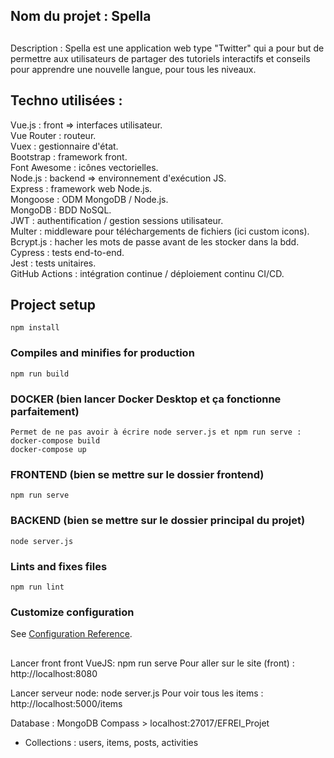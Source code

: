 ## Nom du projet : Spella

##
Description : Spella est une application web type "Twitter" qui a pour but de permettre aux utilisateurs de partager des tutoriels interactifs et conseils pour apprendre une nouvelle langue, pour tous les niveaux.

## Techno utilisées :

Vue.js : front => interfaces utilisateur.  
Vue Router : routeur.  
Vuex : gestionnaire d'état.  
Bootstrap : framework front.  
Font Awesome : icônes vectorielles.  
Node.js : backend => environnement d'exécution JS.  
Express : framework web Node.js.  
Mongoose : ODM MongoDB / Node.js.  
MongoDB : BDD NoSQL.  
JWT : authentification / gestion sessions utilisateur.  
Multer : middleware pour téléchargements de fichiers (ici custom icons).  
Bcrypt.js : hacher les mots de passe avant de les stocker dans la bdd.  
Cypress : tests end-to-end.  
Jest : tests unitaires.  
GitHub Actions : intégration continue / déploiement continu CI/CD.  

## Project setup
```
npm install
```
### Compiles and minifies for production
```
npm run build
```
### DOCKER (bien lancer Docker Desktop et ça fonctionne parfaitement)
```
Permet de ne pas avoir à écrire node server.js et npm run serve :
docker-compose build
docker-compose up
```

### FRONTEND (bien se mettre sur le dossier frontend)
```
npm run serve
```

### BACKEND (bien se mettre sur le dossier principal du projet)
```
node server.js
```




### Lints and fixes files
```
npm run lint
```

### Customize configuration
See [Configuration Reference](https://cli.vuejs.org/config/).

##
Lancer front front VueJS: npm run serve
Pour aller sur le site (front) : http://localhost:8080

Lancer serveur node: node server.js
Pour voir tous les items : http://localhost:5000/items

Database : MongoDB Compass > localhost:27017/EFREI_Projet 
- Collections : users, items, posts, activities

